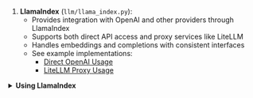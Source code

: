 
1. **LlamaIndex** (`llm/llama_index.py`):
   - Provides integration with OpenAI and other providers through LlamaIndex
   - Supports both direct API access and proxy services like LiteLLM
   - Handles embeddings and completions with consistent interfaces
   - See example implementations:
     - [Direct OpenAI Usage](../../examples/lightrag_llamaindex_direct_demo.py)
     - [LiteLLM Proxy Usage](../../examples/lightrag_llamaindex_litellm_demo.py)

<details>
<summary> <b>Using LlamaIndex</b> </summary>

LightRAG supports LlamaIndex for embeddings and completions in two ways: direct OpenAI usage or through LiteLLM proxy.

### Setup

First, install the required dependencies:
```bash
pip install llama-index-llms-litellm llama-index-embeddings-litellm
```

### Standard OpenAI Usage

```python
from src.rag_service import LightRAG
from src.rag_service.lightrag.llm import llama_index_complete_if_cache, llama_index_embed
from llama_index.embeddings.openai import OpenAIEmbedding
from llama_index.llms.openai import OpenAI
from src.rag_service.lightrag.utils import EmbeddingFunc


# Initialize with direct OpenAI access
async def llm_model_func(prompt, system_prompt=None, history_messages=[], **kwargs):
   try:
      # Initialize OpenAI if not in kwargs
      if 'llm_instance' not in kwargs:
         llm_instance = OpenAI(
            model="gpt-4",
            api_key="your-openai-key",
            temperature=0.7,
         )
         kwargs['llm_instance'] = llm_instance

      response = await llama_index_complete_if_cache(
         kwargs['llm_instance'],
         prompt,
         system_prompt=system_prompt,
         history_messages=history_messages,
         **kwargs,
      )
      return response
   except Exception as e:
      logger.error(f"LLM request failed: {str(e)}")
      raise


# Initialize LightRAG with OpenAI
rag = LightRAG(
   working_dir="your/path",
   llm_model_func=llm_model_func,
   embedding_func=EmbeddingFunc(
      embedding_dim=1536,
      max_token_size=8192,
      func=lambda texts: llama_index_embed(
         texts,
         embed_model=OpenAIEmbedding(
            model="text-embedding-3-large",
            api_key="your-openai-key"
         )
      ),
   ),
)
```

### Using LiteLLM Proxy

1. Use any LLM provider through LiteLLM
2. Leverage LlamaIndex's embedding and completion capabilities
3. Maintain consistent configuration across services

```python
from src.rag_service import LightRAG
from src.rag_service.lightrag.llm import llama_index_complete_if_cache, llama_index_embed
from llama_index.llms.litellm import LiteLLM
from llama_index.embeddings.litellm import LiteLLMEmbedding
from src.rag_service.lightrag.utils import EmbeddingFunc


# Initialize with LiteLLM proxy
async def llm_model_func(prompt, system_prompt=None, history_messages=[], **kwargs):
   try:
      # Initialize LiteLLM if not in kwargs
      if 'llm_instance' not in kwargs:
         llm_instance = LiteLLM(
            model=f"openai/{settings.LLM_MODEL}",  # Format: "provider/model_name"
            api_base=settings.LITELLM_URL,
            api_key=settings.LITELLM_KEY,
            temperature=0.7,
         )
         kwargs['llm_instance'] = llm_instance

      response = await llama_index_complete_if_cache(
         kwargs['llm_instance'],
         prompt,
         system_prompt=system_prompt,
         history_messages=history_messages,
         **kwargs,
      )
      return response
   except Exception as e:
      logger.error(f"LLM request failed: {str(e)}")
      raise


# Initialize LightRAG with LiteLLM
rag = LightRAG(
   working_dir="your/path",
   llm_model_func=llm_model_func,
   embedding_func=EmbeddingFunc(
      embedding_dim=1536,
      max_token_size=8192,
      func=lambda texts: llama_index_embed(
         texts,
         embed_model=LiteLLMEmbedding(
            model_name=f"openai/{settings.EMBEDDING_MODEL}",
            api_base=settings.LITELLM_URL,
            api_key=settings.LITELLM_KEY,
         )
      ),
   ),
)
```

### Environment Variables

For OpenAI direct usage:
```bash
OPENAI_API_KEY=your-openai-key
```

For LiteLLM proxy:
```bash
# LiteLLM Configuration
LITELLM_URL=http://litellm:4000
LITELLM_KEY=your-litellm-key

# Model Configuration
LLM_MODEL=gpt-4
EMBEDDING_MODEL=text-embedding-3-large
EMBEDDING_MAX_TOKEN_SIZE=8192
```

### Key Differences
1. **Direct OpenAI**:
   - Simpler setup
   - Direct API access
   - Requires OpenAI API key

2. **LiteLLM Proxy**:
   - Model provider agnostic
   - Centralized API key management
   - Support for multiple providers
   - Better cost control and monitoring

</details>
